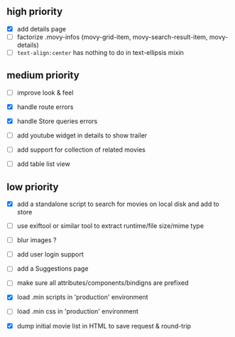 ## high priority

- [x] add details page
- [ ] factorize .movy-infos (movy-grid-item, movy-search-result-item, movy-details)
- [ ] `text-align:center` has nothing to do in text-ellipsis mixin

## medium priority

- [ ] improve look & feel
- [x] handle route errors
- [x] handle Store queries errors

- [ ] add youtube widget in details to show trailer
- [ ] add support for collection of related movies
- [ ] add table list view

## low priority

- [x] add a standalone script to search for movies on local disk and add to store
- [ ] use exiftool or similar tool to extract runtime/file size/mime type
- [ ] blur images ?

- [ ] add user login support
- [ ] add a Suggestions page

- [ ] make sure all attributes/components/bindigns are prefixed
- [x] load .min scripts in 'production' environment
- [ ] load .min css in 'production' environment
- [x] dump initial movie list in HTML to save request & round-trip
